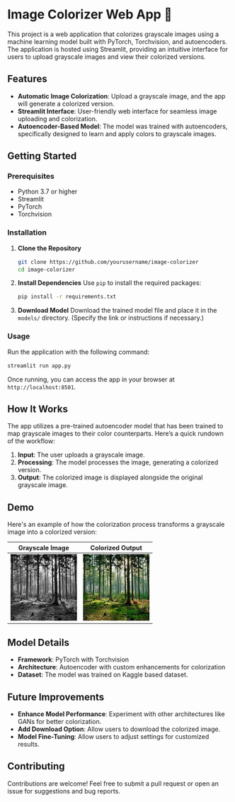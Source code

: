 
# Image Colorizer Web App 🌈

This project is a web application that colorizes grayscale images using a machine learning model built with PyTorch, Torchvision, and autoencoders. The application is hosted using Streamlit, providing an intuitive interface for users to upload grayscale images and view their colorized versions.

## Features
- **Automatic Image Colorization**: Upload a grayscale image, and the app will generate a colorized version.
- **Streamlit Interface**: User-friendly web interface for seamless image uploading and colorization.
- **Autoencoder-Based Model**: The model was trained with autoencoders, specifically designed to learn and apply colors to grayscale images.

## Getting Started

### Prerequisites
- Python 3.7 or higher
- Streamlit
- PyTorch
- Torchvision

### Installation

1. **Clone the Repository**
   ```bash
   git clone https://github.com/yourusername/image-colorizer
   cd image-colorizer
   ```

2. **Install Dependencies**
   Use `pip` to install the required packages:
   ```bash
   pip install -r requirements.txt
   ```

3. **Download Model**
   Download the trained model file and place it in the `models/` directory. (Specify the link or instructions if necessary.)

### Usage

Run the application with the following command:
```bash
streamlit run app.py
```

Once running, you can access the app in your browser at `http://localhost:8501`.

## How It Works
The app utilizes a pre-trained autoencoder model that has been trained to map grayscale images to their color counterparts. Here’s a quick rundown of the workflow:
1. **Input**: The user uploads a grayscale image.
2. **Processing**: The model processes the image, generating a colorized version.
3. **Output**: The colorized image is displayed alongside the original grayscale image.

## Demo

Here's an example of how the colorization process transforms a grayscale image into a colorized version:

| Grayscale Image | Colorized Output |
|-----------------|------------------|
| ![Grayscale](example_grayscale.jpg) | ![Colorized](example_colorized.jpg) |

## Model Details
- **Framework**: PyTorch with Torchvision
- **Architecture**: Autoencoder with custom enhancements for colorization
- **Dataset**: The model was trained on Kaggle based dataset.

## Future Improvements
- **Enhance Model Performance**: Experiment with other architectures like GANs for better colorization.
- **Add Download Option**: Allow users to download the colorized image.
- **Model Fine-Tuning**: Allow users to adjust settings for customized results.

## Contributing
Contributions are welcome! Feel free to submit a pull request or open an issue for suggestions and bug reports.


